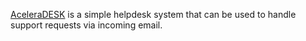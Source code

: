 
[AceleraDESK](http://aceleradesk.heroku.com/) is a simple helpdesk system that can be used to handle support requests
via incoming email.
